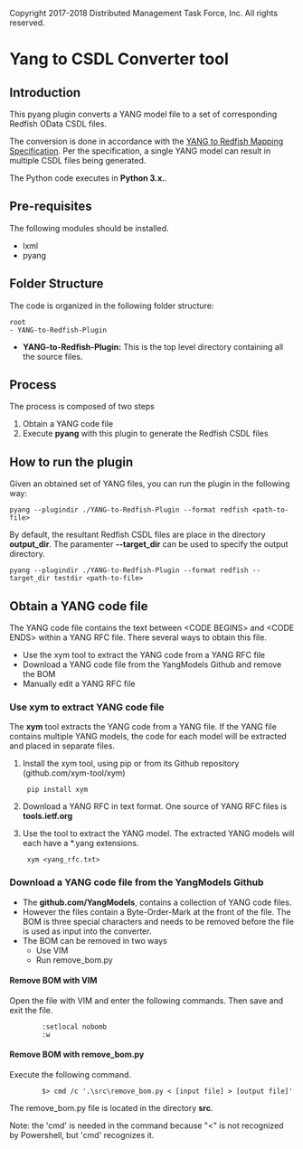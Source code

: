 Copyright 2017-2018 Distributed Management Task Force, Inc. All rights reserved.

# Yang to CSDL Converter tool

## Introduction

This pyang plugin converts a YANG model file to a set of corresponding Redfish OData CSDL files.

The conversion is done in accordance with the [YANG to Redfish Mapping Specification](https://www.dmtf.org/sites/default/files/standards/documents/DSP0271_0.5.6.pdf).
Per the specification, a single YANG model can result in multiple CSDL files being generated. 

The Python code executes in **Python 3.x.**.

## Pre-requisites

The following modules should be installed.

* lxml
* pyang

## Folder Structure 

The code is organized in the following folder structure:

    root
    - YANG-to-Redfish-Plugin

 - **YANG-to-Redfish-Plugin:** This is the top level directory containing all the source files.

## Process

The process is composed of two steps

1. Obtain a YANG code file
2. Execute **pyang** with this plugin to generate the Redfish CSDL files

## How to run the plugin

Given an obtained set of YANG files, you can run the plugin in the following way:

	pyang --plugindir ./YANG-to-Redfish-Plugin --format redfish <path-to-file>

By default, the resultant Redfish CSDL files are place in the directory **output\_dir**. The paramenter **--target\_dir** can be used to specify the output directory.

	pyang --plugindir ./YANG-to-Redfish-Plugin --format redfish --target_dir testdir <path-to-file>

## Obtain a YANG code file

The YANG code file contains the text between <CODE BEGINS\> and <CODE ENDS\> within a YANG RFC file.  There several ways to obtain this file.

* Use the xym tool to extract the YANG code from a YANG RFC file
* Download a YANG code file from the YangModels Github and remove the BOM
* Manually edit a YANG RFC file

### Use xym to extract YANG code file

The **xym** tool extracts the YANG code from a YANG file.  If the YANG file contains multiple YANG models, the code for each model will be extracted and placed in separate files.

1. Install the xym tool, using pip or from its Github repository (github.com/xym-tool/xym)

		pip install xym

2. Download a YANG RFC in text format.  One source of YANG RFC files is **tools.ietf.org**
3. Use the tool to extract the YANG model.  The extracted YANG models will each have a *.yang extensions.

		xym <yang_rfc.txt>

### Download a YANG code file from the YangModels Github

* The **github.com/YangModels**, contains a collection of YANG code files.
* However the files contain a Byte-Order-Mark at the front of the file. The BOM is three special characters and needs to be removed before the file is used as input into the converter.
* The BOM can be removed in two ways
	* Use VIM
	* Run remove_bom.py
#### Remove BOM with VIM
Open the file with VIM and enter the following commands.  Then save and exit the file.

        	:setlocal nobomb 
        	:w
#### Remove BOM with remove_bom.py

Execute the following command.

			$> cmd /c '.\src\remove_bom.py < [input file] > [output file]'

The remove_bom.py file is located in the directory **src**.

Note: the 'cmd' is needed in the command because "<" is not recognized by Powershell, but 'cmd' recognizes it.




